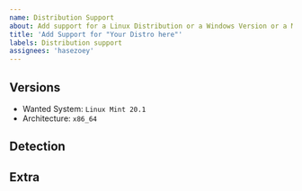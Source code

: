 ```yaml
---
name: Distribution Support
about: Add support for a Linux Distribution or a Windows Version or a MacOS version
title: 'Add Support for "Your Distro here"'
labels: Distribution support
assignees: 'hasezoey'
---
```


<!--
Make sure you read [Mastering-Markdown](https://guides.github.com/features/mastering-markdown/)

List of currently [Supported Systems](https://nodkz.github.io/mongodb-memory-server/docs/guides/supported-systems)
-->

## Versions

- Wanted System: `Linux Mint 20.1`
- Architecture: `x86_64`

## Detection

<!--Please Provide the following Outputs, depending on what System you are using
Comment out the appropiate one-->

<!--Linux
Please provide the following Output of the Commands even if the files do not exist

```sh
$ cat /etc/upstream-release/lsb-release

Output Here

$ cat /etc/os-release

Output Here

$ cat /usr/lib/os-release

Output Here

$ cat /etc/lsb-release

Output Here
```
-->

<!--Windows
NodeJS REPL or save as script and execute
```js
const os = require('os);

console.log("Platform", os.platform());
console.log("Arch", os.arch());
```
-->

<!--Macos
NodeJS REPL or save as script and execute
```js
const os = require('os);

console.log("Platform", os.platform());
console.log("Arch", os.arch());
```
-->

## Extra

<!--Extra Comments here-->
